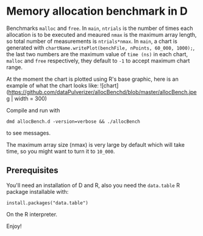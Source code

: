 # Memory allocation benchmark in D

Benchmarks `malloc` and `free`. In `main`, `ntrials` is the number of times each allocation is to be executed and meaured `nmax` is the maximum array length, so total number of measurements is `ntrials*nmax`. In `main`, a chart is generated with `chartName.writePlot(benchFile, nPoints, 60_000, 1000);`, the last two numbers are the maximum value of `time (ns)` in each chart, `malloc` and `free` respectively, they default to `-1` to accept maximum chart range.

At the moment the chart is plotted using R's base graphic, here is an example of what the chart looks like: ![chart](https://github.com/dataPulverizer/allocBenchd/blob/master/allocBench.jpeg | width = 300)

Compile and run with
```
dmd allocBench.d -version=verbose && ./allocBench
```
to see messages.

The maximum array size (nmax) is very large by default which will take time, so you might want to turn it to `10_000`.

## Prerequisites

You'll need an installation of D and R, also you need the `data.table` R package installable with:

```
install.packages("data.table")
```
On the R interpreter.

Enjoy!
